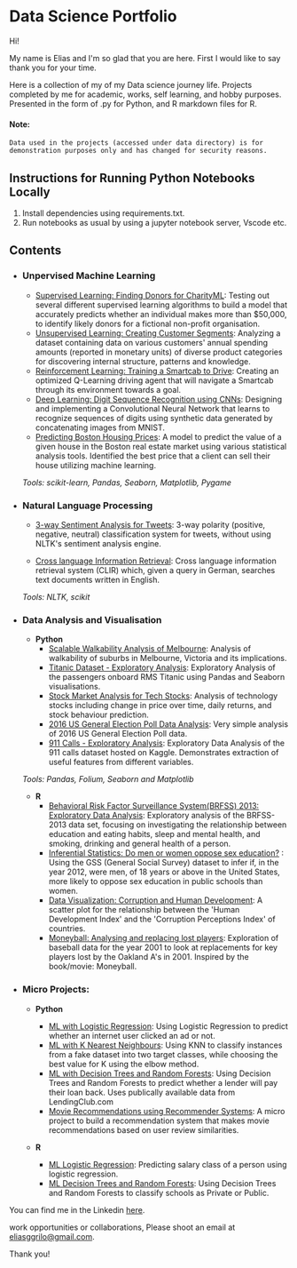 # Data Science Portfolio
Hi!

My name is Elias and I'm so glad that you are here.
First I would like to say thank you for your time.

Here is a collection of my of my Data science journey life. Projects completed by me for academic, works, self learning, and hobby purposes. Presented in the form of .py for Python, and R markdown files for R.


#### Note: 

	Data used in the projects (accessed under data directory) is for demonstration purposes only and has changed for security reasons.
	
	
## Instructions for Running Python Notebooks Locally
1. Install dependencies using requirements.txt.
2. Run notebooks as usual by using a jupyter notebook server, Vscode etc.

## Contents

- ###  Unpervised Machine Learning

	
	- [Supervised Learning: Finding Donors for CharityML](): Testing out several different supervised learning algorithms to build a model that accurately predicts whether an individual makes more than $50,000, to identify likely donors for a fictional non-profit organisation.
	- [Unsupervised Learning: Creating Customer Segments](): Analyzing a dataset containing data on various customers' annual spending amounts (reported in monetary units) of diverse product categories for discovering internal structure, patterns and knowledge.
	- [Reinforcement Learning: Training a Smartcab to Drive](): Creating an optimized Q-Learning driving agent that will navigate a Smartcab through its environment towards a goal.
	- [Deep Learning: Digit Sequence Recognition using CNNs]():  Designing and implementing a Convolutional Neural Network that learns to recognize sequences of digits using synthetic data generated by concatenating images from MNIST.
	- [Predicting Boston Housing Prices](): A model to predict the value of a given house in the Boston real estate market using various statistical analysis tools. Identified the best price that a client can sell their house utilizing machine learning.

	_Tools: scikit-learn, Pandas, Seaborn, Matplotlib, Pygame_ 

- ### Natural Language Processing

	- [3-way Sentiment Analysis for Tweets](): 3-way polarity (positive, negative, neutral) classification system for tweets, without using NLTK's sentiment analysis engine.

	- [Cross language Information Retrieval](): Cross language information retrieval system (CLIR) which, given a query in German, searches text documents written in English.

	_Tools: NLTK, scikit_

- ### Data Analysis and Visualisation
	- __Python__
		- [Scalable Walkability Analysis of Melbourne](): Analysis of walkability of suburbs in Melbourne, Victoria and its implications.
		- [Titanic Dataset - Exploratory Analysis](): Exploratory Analysis of the passengers onboard RMS Titanic using Pandas and Seaborn visualisations.
		- [Stock Market Analysis for Tech Stocks](): Analysis of technology stocks including change in price over time, daily returns, and stock behaviour prediction.
		- [2016 US General Election Poll Data Analysis](): Very simple analysis of 2016 US General Election Poll data.
		- [911 Calls - Exploratory Analysis](): Exploratory Data Analysis of the 911 calls dataset hosted on Kaggle. Demonstrates extraction of useful features from different variables.
		
	_Tools: Pandas, Folium, Seaborn and Matplotlib_

	- __R__ 
		- [Behavioral Risk Factor Surveillance System(BRFSS) 2013: Exploratory Data Analysis](): Exploratory analysis of the BRFSS-2013 data set, focusing on investigating the relationship between education and eating habits, sleep and mental health, and smoking, drinking and general health of a person. 
		- [Inferential Statistics: Do men or women oppose sex education?]() : Using the GSS (General Social Survey) dataset to infer if, in the year 2012, were men, of 18 years or above in the United States, more likely to oppose sex education in public schools than women.
		- [Data Visualization: Corruption and Human Development](): A scatter plot for the relationship between the 'Human Development Index' and the 'Corruption Perceptions Index' of countries.
		- [Moneyball: Analysing and replacing lost players](): Exploration of baseball data for the year 2001 to look at replacements for key players lost by the Oakland A's in 2001. Inspired by the book/movie: Moneyball.
	

- ### Micro Projects: 

	- __Python__
		- [ML with Logistic Regression](https://github.com/sajal2692/data-science-portfolio/blob/master/ML%20Micro%20Projects/Machine%20Learning%20with%20Logistic%20Regression.ipynb): Using Logistic Regression to predict whether an internet user clicked an ad or not.
		- [ML with K Nearest Neighbours](): Using KNN to classify instances from a fake dataset into two target classes, while choosing the best value for K using the elbow method.
		- [ML with Decision Trees and Random Forests](): Using Decision Trees and Random Forests to predict whether a lender will pay their loan back. Uses publically available data from LendingClub.com
		- [Movie Recommendations using Recommender Systems](): A micro project to build a recommendation system that makes movie recommendations based on user review similarities. 

	- __R__
		- [ML Logistic Regression](): Predicting salary class of a person using logistic regression.
		- [ML Decision Trees and Random Forests](): Using Decision Trees and Random Forests to classify schools as Private or Public.

You can find me in the Linkedin [here](https://www.linkedin.com/in/eliasgrilo/).

work opportunities or collaborations, Please shoot an email at eliasggrilo@gmail.com.

Thank you!
